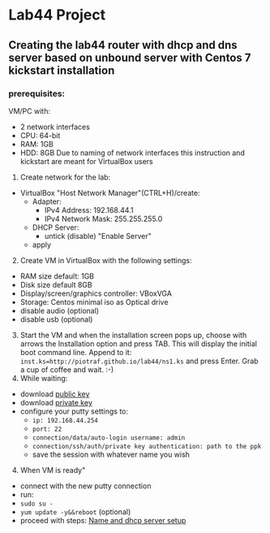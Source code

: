 # Lab44 Project
## Creating the lab44 router with dhcp and dns server based on unbound server with Centos 7 kickstart installation
### prerequisites:
VM/PC with:
* 2 network interfaces
* CPU: 64-bit
* RAM: 1GB
* HDD: 8GB
Due to naming of network interfaces this instruction and kickstart are meant for VirtualBox users
1. Create network for the lab:
* VirtualBox "Host Network Manager"(CTRL+H)/create:
  * Adapter:
    * IPv4 Address: 192.168.44.1
    * IPv4 Network Mask: 255.255.255.0
   * DHCP Server:
     * untick (disable) "Enable Server"
   * apply
2. Create VM in VirtualBox with the following settings:
 * RAM size default: 1GB
 * Disk size default 8GB
 * Display/screen/graphics controller: VBoxVGA
 * Storage: Centos minimal iso as Optical drive
 * disable audio (optional)
 * disable usb (optional)
3. Start the VM and when the installation screen pops up, choose with arrows the Installation option and press TAB. This will display the initial boot command line. Append to it: 
```inst.ks=http://piotraf.github.io/lab44/ns1.ks```
and press Enter. Grab a cup of coffee and wait. :-)
4. While waiting:
* download [public key](https://piotraf.github.io/lab44/publicaccess-vlab44-ed25519-key-20181227.pub)
* download [private key](https://piotraf.github.io/lab44/publicaccess-vlab44-ed25519-key-20181227.ppk)
* configure your putty settings to:
  * ```ip: 192.168.44.254```
  * ```port: 22```
  * ```connection/data/auto-login username: admin```
  * ```connection/ssh/auth/private key authentication: path to the ppk```
  * save the session with whatever name you wish
 4. When VM is ready"
 * connect with the new putty connection
 * run:
  * ```sudo su -```
  * ```yum update -y&&reboot``` (optional)
  * proceed with steps: [Name and dhcp server setup](ns1-config.md)
  
  
  
  
